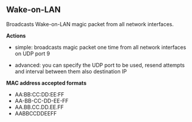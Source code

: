 ## Wake-on-LAN

Broadcasts Wake-on-LAN magic packet from all network interfaces.

**Actions**

- simple: broadcasts magic packet one time from all network interfaces on UDP port 9

- advanced: you can specify the UDP port to be used, resend attempts and interval between them also destination IP

**MAC address accepted formats**

- AA:BB:CC:DD:EE:FF
- AA-BB-CC-DD-EE-FF
- AA.BB.CC.DD.EE.FF
- AABBCCDDEEFF
